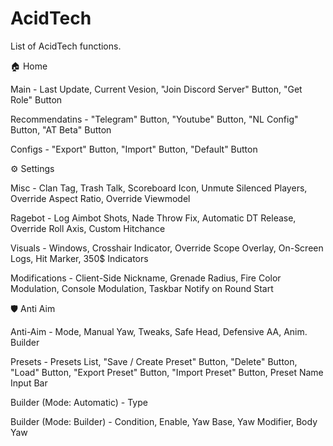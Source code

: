 # AcidTech
List of AcidTech functions.

🏠 Home

Main - Last Update, Current Vesion, "Join Discord Server" Button, "Get Role" Button

Recommendatins - "Telegram" Button, "Youtube" Button, "NL Config" Button, "AT Beta" Button

Configs - "Export" Button, "Import" Button, "Default" Button


⚙️ Settings

Misc - Clan Tag, Trash Talk, Scoreboard Icon, Unmute Silenced Players, Override Aspect Ratio, Override Viewmodel

Ragebot - Log Aimbot Shots, Nade Throw Fix, Automatic DT Release, Override Roll Axis, Custom Hitchance

Visuals - Windows, Crosshair Indicator, Override Scope Overlay, On-Screen Logs, Hit Marker, 350$ Indicators

Modifications - Client-Side Nickname, Grenade Radius, Fire Color Modulation, Console Modulation, Taskbar Notify on Round Start


🛡️ Anti Aim

Anti-Aim - Mode, Manual Yaw, Tweaks, Safe Head, Defensive AA, Anim. Builder

Presets - Presets List, "Save / Create Preset" Button, "Delete" Button, "Load" Button, "Export Preset" Button, "Import Preset" Button, Preset Name Input Bar

Builder (Mode: Automatic) - Type

Builder (Mode: Builder) - Condition, Enable, Yaw Base, Yaw Modifier, Body Yaw
